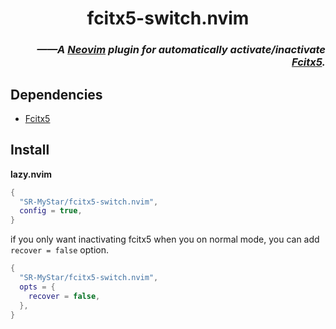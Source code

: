 <h1 align="center"> fcitx5-switch.nvim </h1>
<h3 align="right">

*——A [Neovim](https://github.com/neovim/neovim) plugin for automatically activate/inactivate [Fcitx5](https://github.com/fcitx/fcitx5).*

</h3>

## Dependencies

- [Fcitx5](https://github.com/fcitx/fcitx5)

## Install

**lazy.nvim**

```lua
{
  "SR-MyStar/fcitx5-switch.nvim",
  config = true,
}
```

if you only want inactivating fcitx5 when you on normal mode, you can add `recover = false` option.

```lua
{
  "SR-MyStar/fcitx5-switch.nvim",
  opts = {
    recover = false,
  },
}
```
